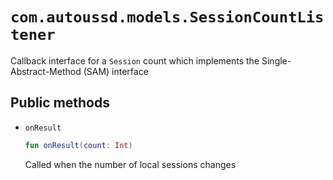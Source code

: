 # `com.autoussd.models.SessionCountListener`

Callback interface for a `Session` count which implements the
Single-Abstract-Method (SAM) interface

## Public methods

- `onResult`

  ```kotlin
  fun onResult(count: Int)
  ```

  Called when the number of local sessions changes

